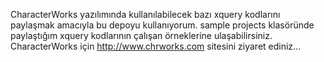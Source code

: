 CharacterWorks yazılımında kullanılabilecek bazı xquery kodlarını paylaşmak amacıyla bu depoyu kullanıyorum.
sample projects klasöründe paylaştığım xquery kodlarının çalışan örneklerine ulaşabilirsiniz.
CharacterWorks için http://www.chrworks.com sitesini ziyaret ediniz... 
